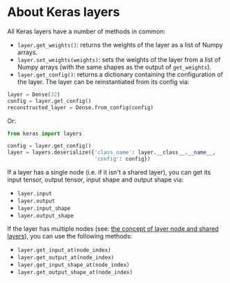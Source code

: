# About Keras layers

All Keras layers have a number of methods in common:

- `layer.get_weights()`: returns the weights of the layer as a list of Numpy arrays.
- `layer.set_weights(weights)`: sets the weights of the layer from a list of Numpy arrays (with the same shapes as the output of `get_weights`).
- `layer.get_config()`: returns a dictionary containing the configuration of the layer. The layer can be reinstantiated from its config via:

```python
layer = Dense(32)
config = layer.get_config()
reconstructed_layer = Dense.from_config(config)
```

Or:

```python
from keras import layers

config = layer.get_config()
layer = layers.deserialize({'class_name': layer.__class__.__name__,
                            'config': config})
```

If a layer has a single node (i.e. if it isn't a shared layer), you can get its input tensor, output tensor, input shape and output shape via:

- `layer.input`
- `layer.output`
- `layer.input_shape`
- `layer.output_shape`

If the layer has multiple nodes (see: [the concept of layer node and shared layers](/getting-started/functional-api-guide/#the-concept-of-layer-node)), you can use the following methods:

- `layer.get_input_at(node_index)`
- `layer.get_output_at(node_index)`
- `layer.get_input_shape_at(node_index)`
- `layer.get_output_shape_at(node_index)`